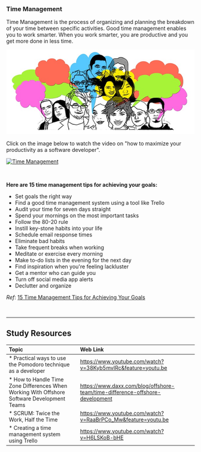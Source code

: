 ### **Time Management**
Time Management is the process of organizing and planning the breakdown of your time between specific activities. Good time management enables you to work smarter. When you work smarter, you are productive and you get more done in less time.


<img src="images/group-1825503_640.jpg" />

Click on the image below to watch the video on "how to maximize your productivity as a software developer".

[![Time Management](http://img.youtube.com/vi/eG7cPN1uRAA/0.jpg)](http://www.youtube.com/watch?v=eG7cPN1uRAA "Time Management")


<br />

**Here are  15 time management tips for achieving your goals:**

- Set goals the right way
- Find a good time management system using a tool like Trello
- Audit your time for seven days straight
- Spend your mornings on the most important tasks
- Follow the 80-20 rule
- Instill key-stone habits into your life
- Schedule email response times
- Eliminate bad habits
- Take frequent breaks when working
- Meditate or exercise every morning
- Make to-do lists in the evening for the next day
- Find inspiration when you're feeling lackluster
- Get a mentor who can guide you
- Turn off social media app alerts
- Declutter and organize

<i>Ref</i>: [15 Time Management Tips for Achieving Your Goals](https://www.entrepreneur.com/article/299336)


<br />

-------

Study Resources
----------------


| Topic   |  Web Link      |
|:---------|:----------|
| * Practical ways to use the Pomodoro technique as a developer|https://www.youtube.com/watch?v=38Kyb5mvIRc&feature=youtu.be|
| * How to Handle Time Zone Differences When Working With Offshore Software Development Teams|https://www.daxx.com/blog/offshore-team/time-difference-offshore-development|
| * SCRUM: Twice the Work, Half the Time|https://www.youtube.com/watch?v=RaaBrPCo_Mw&feature=youtu.be|
| * Creating a time management system using Trello|https://www.youtube.com/watch?v=H6LSKoB-bHE|



